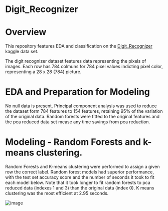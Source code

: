 # Digit_Recognizer


# Overview
This repository features EDA and classification on the [Digit_Recognizer](https://www.kaggle.com/c/digit-recognizer/overview) kaggle data set.

The digit recognizer dataset features data representing the pixels of images. Each row has 784 colmuns for 784 pixel values indicting pixel color, representing a 28 x 28 (784) picture.

# EDA and Preparation for Modeling

No null data is present. Principal component analysis was used to reduce the dataset form 784 features to 154 features, retaining 95% of the variation of the original data. Random forests were fitted to the original features and the pca reduced data set mease any time savings from pca reduction.

# Modeling - Random Forests and k-means clustering.

Random Forests and K-means clustering were performed to assign a given row the correct label. Random forest models had superior performance, with the test set accuracy score and the number of seconds it took to fit each model below. Note that it took longer to fit random forests to pca reduced data (indexes 1 and 3) than the original data (index 0). K means clustering was the most efficient at 2.95 seconds.

![image](https://user-images.githubusercontent.com/85903905/153774032-eaba1f80-0bc8-4701-997b-746384b934ca.png)


